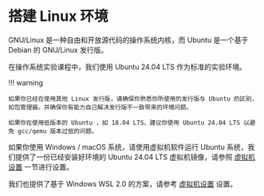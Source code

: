 # 搭建 Linux 环境

GNU/Linux 是一种自由和开放源代码的操作系统内核，而 Ubuntu 是一个基于 Debian 的 GNU/Linux 发行版。

在操作系统实验课程中，我们使用 Ubuntu 24.04 LTS 作为标准的实验环境。

!!! warning

    如果你已经在使用其他 Linux 发行版，请确保你熟悉你所使用的发行版与 Ubuntu 的区别，如包管理器。并确保你有能力自己解决发行版不一致带来的环境问题。

    如果你在使用低版本的 Ubuntu ，如 18.04 LTS，建议你使用 Ubuntu 24.04 LTS 以避免 gcc/qemu 版本过低的问题。

如果你使用 Windows / macOS 系统，请使用虚拟机软件运行 Ubuntu 系统，我们提供了一份已经安装好环境的 Ubuntu 24.04 LTS 虚拟机镜像，请参照 [虚拟机设置](vm-setup.md) 一节进行设置。

我们也提供了基于 Windows WSL 2.0 的方案，请参考 [虚拟机设置](vm-setup.sh) 设置。